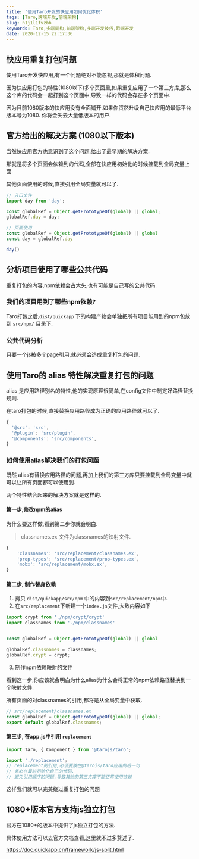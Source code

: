 ```yaml
---
title: '使用Taro开发的快应用如何优化体积'
tags: [Taro,跨端开发,前端架构]
slug: n1j1l1fvzbb
keywords: Taro,多端同构,前端架构,多端开发技巧,跨端开发
date: 2020-12-15 22:17:36
---
```



## 快应用重复打包问题

使用Taro开发快应用,有一个问题绝对不能忽视,那就是体积问题.

因为快应用打包的特性(1080以下)多个页面里,如果重复应用了一个第三方库,那么这个库的代码会一起打到这个页面中,导致一样的代码会存在多个页面中.

因为目前1080版本的快应用没有全面铺开.如果你贸然升级自己快应用的最低平台版本号为1080.
你将会失去大量低版本的用户.


## 官方给出的解决方案 (1080以下版本)

当然快应用官方也意识到了这个问题,给出了最早期的解决方案.

那就是将多个页面会依赖到的代码,全部在快应用初始化的时候挂载到全局变量上面.

其他页面使用的时候,直接引用全局变量就可以了.


```js
// 入口文件
import day from 'day';

const globalRef = Object.getPrototypeOf(global) || global;
globalRef.day = day;
```

```js
// 页面使用
const globalRef = Object.getPrototypeOf(global) || global
const day = globalRef.day

day()
```


## 分析项目使用了哪些公共代码

重复打包的内容,npm依赖会占大头,也有可能是自己写的公共代码.

### 我们的项目用到了哪些npm依赖?

Taro打包之后,`dist/quickapp` 下的构建产物会单独把所有项目能用到的npm包放到 `src/npm/` 目录下.

### 公共代码分析

只要一个js被多个page引用,就必须会造成重复打包的问题.


## 使用Taro的 alias 特性解决重复打包的问题

alias 是应用路径别名的特性,他的实现原理很简单,在config文件中制定好路径替换规则.

在taro打包的时候,直接替换应用路径成为正确的应用路径就可以了.

```js
{    
  '@src': 'src',
  '@plugin': 'src/plugin',
  '@components': 'src/components',
}
```

### 如何使用alias解决我们的打包问题
既然 alias有替换应用路径的问题,再加上我们的第三方库只要挂载到全局变量中就可以让所有页面都可以使用到.

两个特性结合起来的解决方案就是这样的.

#### 第一步,修改npm的alias

为什么要这样做,看到第二步你就会明白.

> classnames.ex 文件为classnames的映射文件.


```js
{
    'classnames': 'src/replacement/classnames.ex',
    'prop-types': 'src/replacement/prop-types.ex',
    'mobx': 'src/replacement/mobx.ex',
}
```

#### 第二步, 制作替身依赖

1. 拷贝 `dist/quickapp/src/npm` 中的内容到`src/replacement/npm`中.
2. 在`src/replacement`下新建一个`index.js`文件,大致内容如下

```js
import crypt from './npm/crypt/crypt'
import classnames from './npm/classnames'


const globalRef = Object.getPrototypeOf(global) || global

globalRef.classnames = classnames;
globalRef.crypt = crypt;
```

3. 制作npm依赖映射的文件

看到这一步,你应该就会明白为什么alias为什么会将正常的npm依赖路径替换到一个映射文件.

所有页面的对classnames的引用,都将是从全局变量中获取.
```js
// src/replacement/classnames.ex
const globalRef = Object.getPrototypeOf(global) || global;
export default globalRef.classnames;
```


#### 第三步, 在app.js中引用 `replacement`

```js
import Taro, { Component } from '@tarojs/taro';

import './replacement';
// replacement的引用,必须要放在@tarojs/taro应用的后一句
// 务必在最前初始化自己的代码.
// 避免引用顺序的问题,导致其他的第三方库不能正常使用依赖

```

这样我们就可以完美绕过重复打包的问题

## 1080+版本官方支持js独立打包

官方在1080+的版本中提供了js独立打包的方法.

具体使用方法可以去官方文档查看,这里就不过多赘述了.

https://doc.quickapp.cn/framework/js-split.html